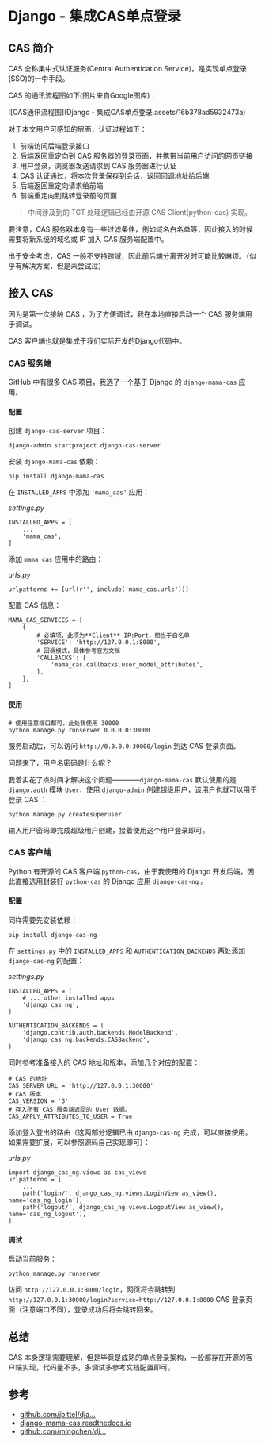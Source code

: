 # Django - 集成CAS单点登录

## CAS 简介

CAS 全称集中式认证服务(Central Authentication Service)，是实现单点登录(SSO)的一中手段。

CAS 的通讯流程图如下(图片来自Google图库)：

![CAS通讯流程图](Django - 集成CAS单点登录.assets/16b378ad5932473a)

对于本文用户可感知的层面，认证过程如下：

1. 前端访问后端登录接口
2. 后端返回重定向到 CAS 服务器的登录页面，并携带当前用户访问的网页链接
3. 用户登录，浏览器发送请求到 CAS 服务器进行认证
4. CAS 认证通过，将本次登录保存到会话，返回回调地址给后端
5. 后端返回重定向请求给前端
6. 前端重定向到跳转登录前的页面

> 中间涉及到的 TGT 处理逻辑已经由开源 CAS Client(python-cas) 实现。

要注意，CAS 服务器本身有一些过滤条件，例如域名白名单等，因此接入的时候需要将新系统的域名或 IP 加入 CAS 服务端配置中。

出于安全考虑，CAS 一般不支持跨域，因此前后端分离开发时可能比较麻烦。（似乎有解决方案，但是未尝试过）

## 接入 CAS

因为是第一次接触 CAS ，为了方便调试，我在本地直接启动一个 CAS 服务端用于调试。

CAS 客户端也就是集成于我们实际开发的Django代码中。

### CAS 服务端

GitHub 中有很多 CAS 项目，我选了一个基于 Django 的 `django-mama-cas` 应用。

#### 配置

创建 `django-cas-server` 项目：

```
django-admin startproject django-cas-server
```

安装 `django-mama-cas` 依赖：

```
pip install django-mama-cas
```

在 `INSTALLED_APPS` 中添加 `'mama_cas'` 应用：

*settings.py*

```
INSTALLED_APPS = [
    ...
    'mama_cas',
]
```

添加 `mama_cas` 应用中的路由：

*urls.py*

```
urlpatterns += [url(r'', include('mama_cas.urls'))]
```

配置 CAS 信息：

```
MAMA_CAS_SERVICES = [
    {
        # 必填项，此项为**Client** IP:Port，相当于白名单
        'SERVICE': 'http://127.0.0.1:8000',
        # 回调模式，具体参考官方文档
        'CALLBACKS': [
            'mama_cas.callbacks.user_model_attributes',
        ],
    },
]
```

#### 使用

```
# 使用任意端口都可，此处我使用 30000
python manage.py runserver 0.0.0.0:30000
```

服务启动后，可以访问 `http://0.0.0.0:30000/login` 到达 CAS 登录页面。

问题来了，用户名密码是什么呢？

我着实花了点时间才解决这个问题————`django-mama-cas` 默认使用的是 `django.auth` 模块 `User`，使用 `django-admin` 创建超级用户，该用户也就可以用于登录 CAS ：

```
python manage.py createsuperuser
```

输入用户密码即完成超级用户创建，接着使用这个用户登录即可。

### CAS 客户端

Python 有开源的 CAS 客户端 `python-cas`，由于我使用的 Django 开发后端，因此直接选用封装好 `python-cas` 的 Django 应用 `django-cas-ng` 。

#### 配置

同样需要先安装依赖：

```
pip install django-cas-ng
```

在 `settings.py` 中的 `INSTALLED_APPS` 和 `AUTHENTICATION_BACKENDS` 两处添加 `django-cas-ng` 的配置：

*settings.py*

```
INSTALLED_APPS = (
    # ... other installed apps
    'django_cas_ng',
)

AUTHENTICATION_BACKENDS = (
    'django.contrib.auth.backends.ModelBackend',
    'django_cas_ng.backends.CASBackend',
)
```

同时参考准备接入的 CAS 地址和版本，添加几个对应的配置：

```
# CAS 的地址
CAS_SERVER_URL = 'http://127.0.0.1:30000'
# CAS 版本
CAS_VERSION = '3'
# 存入所有 CAS 服务端返回的 User 数据。
CAS_APPLY_ATTRIBUTES_TO_USER = True
```

添加登入登出的路由（这两部分逻辑已由 `django-cas-ng` 完成，可以直接使用。如果需要扩展，可以参照源码自己实现即可）：

*urls.py*

```
import django_cas_ng.views as cas_views
urlpatterns = [
    ...
    path('login/', django_cas_ng.views.LoginView.as_view(), name='cas_ng_login'),
    path('logout/', django_cas_ng.views.LogoutView.as_view(), name='cas_ng_logout'),
]
```

#### 调试

启动当前服务：

```
python manage.py runserver
```

访问 `http://127.0.0.1:8000/login`，网页将会跳转到 `http://127.0.0.1:30000/login?service=http://127.0.0.1:8000` CAS 登录页面（注意端口不同），登录成功后将会跳转回来。

## 总结

CAS 本身逻辑需要理解，但是毕竟是成熟的单点登录架构，一般都存在开源的客户端实现，代码量不多，多调试多参考文档配置即可。

## 参考

- [github.com/jbittel/dja…](https://github.com/jbittel/django-mama-cas)
- [django-mama-cas.readthedocs.io](https://django-mama-cas.readthedocs.io/)
- [github.com/mingchen/dj…](https://github.com/mingchen/django-cas-ng)